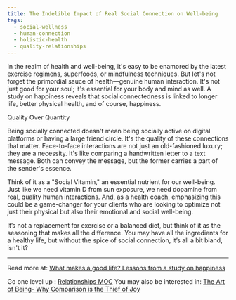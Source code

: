 ```yaml
---
title: The Indelible Impact of Real Social Connection on Well-being
tags:
  - social-wellness
  - human-connection
  - holistic-health
  - quality-relationships
---
```


In the realm of health and well-being, it's easy to be enamored by the latest exercise regimens, superfoods, or mindfulness techniques. But let's not forget the primordial sauce of health—genuine human interaction. It's not just good for your soul; it's essential for your body and mind as well. A study on happiness reveals that social connectedness is linked to longer life, better physical health, and of course, happiness.

Quality Over Quantity

Being socially connected doesn't mean being socially active on digital platforms or having a large friend circle. It's the quality of these connections that matter. Face-to-face interactions are not just an old-fashioned luxury; they are a necessity. It's like comparing a handwritten letter to a text message. Both can convey the message, but the former carries a part of the sender's essence.

Think of it as a "Social Vitamin," an essential nutrient for our well-being. Just like we need vitamin D from sun exposure, we need dopamine from real, quality human interactions. And, as a health coach, emphasizing this could be a game-changer for your clients who are looking to optimize not just their physical but also their emotional and social well-being.

It’s not a replacement for exercise or a balanced diet, but think of it as the seasoning that makes all the difference. You may have all the ingredients for a healthy life, but without the spice of social connection, it’s all a bit bland, isn't it?

----

Read more at: [What makes a good life? Lessons from a study on happiness](https://www.scienceofpeople.com/good-life/)

Go one level up : [Relationships MOC](Maps/Relationships%20MOC.md)
You may also be interested in: [The Art of Being- Why Comparison is the Thief of Joy](Notes/The%20Art%20of%20Being-%20Why%20Comparison%20is%20the%20Thief%20of%20Joy.md)